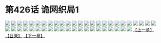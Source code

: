 # 第426话 诡网织局1
![](https://s1.baozimh.com/scomic/sanyanxiaotianlu-samanhua/0/426-ldr8/1.jpg)
![](https://s1.baozimh.com/scomic/sanyanxiaotianlu-samanhua/0/426-ldr8/2.jpg)
![](https://s1.baozimh.com/scomic/sanyanxiaotianlu-samanhua/0/426-ldr8/3.jpg)
![](https://s1.baozimh.com/scomic/sanyanxiaotianlu-samanhua/0/426-ldr8/4.jpg)
![](https://s1.baozimh.com/scomic/sanyanxiaotianlu-samanhua/0/426-ldr8/5.jpg)
![](https://s1.baozimh.com/scomic/sanyanxiaotianlu-samanhua/0/426-ldr8/6.jpg)
![](https://s1.baozimh.com/scomic/sanyanxiaotianlu-samanhua/0/426-ldr8/7.jpg)
![](https://s1.baozimh.com/scomic/sanyanxiaotianlu-samanhua/0/426-ldr8/8.jpg)
![](https://s1.baozimh.com/scomic/sanyanxiaotianlu-samanhua/0/426-ldr8/9.jpg)
![](https://s1.baozimh.com/scomic/sanyanxiaotianlu-samanhua/0/426-ldr8/10.jpg)
![](https://s1.baozimh.com/scomic/sanyanxiaotianlu-samanhua/0/426-ldr8/11.jpg)
![](https://s1.baozimh.com/scomic/sanyanxiaotianlu-samanhua/0/426-ldr8/12.jpg)
![](https://s1.baozimh.com/scomic/sanyanxiaotianlu-samanhua/0/426-ldr8/13.jpg)
![](https://s1.baozimh.com/scomic/sanyanxiaotianlu-samanhua/0/426-ldr8/14.jpg)
![](https://s1.baozimh.com/scomic/sanyanxiaotianlu-samanhua/0/426-ldr8/15.jpg)
![](https://s1.baozimh.com/scomic/sanyanxiaotianlu-samanhua/0/426-ldr8/16.jpg)
![](https://s1.baozimh.com/scomic/sanyanxiaotianlu-samanhua/0/426-ldr8/17.jpg)
![](https://s1.baozimh.com/scomic/sanyanxiaotianlu-samanhua/0/426-ldr8/18.jpg)
![](https://s1.baozimh.com/scomic/sanyanxiaotianlu-samanhua/0/426-ldr8/19.jpg)
![](https://s1.baozimh.com/scomic/sanyanxiaotianlu-samanhua/0/426-ldr8/20.jpg)
![](https://s1.baozimh.com/scomic/sanyanxiaotianlu-samanhua/0/426-ldr8/21.jpg)
![](https://s1.baozimh.com/scomic/sanyanxiaotianlu-samanhua/0/426-ldr8/22.jpg)
![](https://s1.baozimh.com/scomic/sanyanxiaotianlu-samanhua/0/426-ldr8/23.jpg)
![](https://s1.baozimh.com/scomic/sanyanxiaotianlu-samanhua/0/426-ldr8/24.jpg)
![](https://s1.baozimh.com/scomic/sanyanxiaotianlu-samanhua/0/426-ldr8/25.jpg)
![](https://s1.baozimh.com/scomic/sanyanxiaotianlu-samanhua/0/426-ldr8/26.jpg)
![](https://s1.baozimh.com/scomic/sanyanxiaotianlu-samanhua/0/426-ldr8/27.jpg)
![](https://s1.baozimh.com/scomic/sanyanxiaotianlu-samanhua/0/426-ldr8/28.jpg)
![](https://s1.baozimh.com/scomic/sanyanxiaotianlu-samanhua/0/426-ldr8/29.jpg)
![](https://s1.baozimh.com/scomic/sanyanxiaotianlu-samanhua/0/426-ldr8/30.jpg)
![](https://s1.baozimh.com/scomic/sanyanxiaotianlu-samanhua/0/426-ldr8/31.jpg)
![](https://s1.baozimh.com/scomic/sanyanxiaotianlu-samanhua/0/426-ldr8/32.jpg)
![](https://s1.baozimh.com/scomic/sanyanxiaotianlu-samanhua/0/426-ldr8/33.jpg)
![](https://s1.baozimh.com/scomic/sanyanxiaotianlu-samanhua/0/426-ldr8/34.jpg)
![](https://s1.baozimh.com/scomic/sanyanxiaotianlu-samanhua/0/426-ldr8/35.jpg)
![](https://s1.baozimh.com/scomic/sanyanxiaotianlu-samanhua/0/426-ldr8/36.jpg)
![](https://s1.baozimh.com/scomic/sanyanxiaotianlu-samanhua/0/426-ldr8/37.jpg)
![](https://s1.baozimh.com/scomic/sanyanxiaotianlu-samanhua/0/426-ldr8/38.jpg)
![](https://s1.baozimh.com/scomic/sanyanxiaotianlu-samanhua/0/426-ldr8/39.jpg)
![](https://s1.baozimh.com/scomic/sanyanxiaotianlu-samanhua/0/426-ldr8/40.jpg)
![](https://s1.baozimh.com/scomic/sanyanxiaotianlu-samanhua/0/426-ldr8/41.jpg)
![](https://s1.baozimh.com/scomic/sanyanxiaotianlu-samanhua/0/426-ldr8/42.jpg)
![](https://s1.baozimh.com/scomic/sanyanxiaotianlu-samanhua/0/426-ldr8/43.jpg)
![](https://s1.baozimh.com/scomic/sanyanxiaotianlu-samanhua/0/426-ldr8/44.jpg)
![](https://s1.baozimh.com/scomic/sanyanxiaotianlu-samanhua/0/426-ldr8/45.jpg)
![](https://s1.baozimh.com/scomic/sanyanxiaotianlu-samanhua/0/426-ldr8/46.jpg)
[【上一章】](./426.md)
[【目录】](./README.md)
[【下一章】](./428.md)
